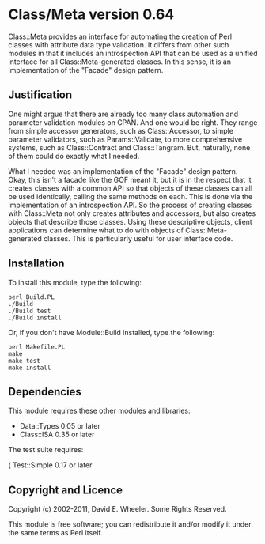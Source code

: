 Class/Meta version 0.64
=======================

Class::Meta provides an interface for automating the creation of Perl classes
with attribute data type validation. It differs from other such modules in
that it includes an introspection API that can be used as a unified interface
for all Class::Meta-generated classes. In this sense, it is an implementation
of the "Facade" design pattern.

Justification
-------------

One might argue that there are already too many class automation and parameter
validation modules on CPAN. And one would be right. They range from simple
accessor generators, such as Class::Accessor, to simple parameter validators,
such as Params::Validate, to more comprehensive systems, such as
Class::Contract and Class::Tangram. But, naturally, none of them could do
exactly what I needed.

What I needed was an implementation of the "Facade" design pattern. Okay, this
isn't a facade like the GOF meant it, but it is in the respect that it
creates classes with a common API so that objects of these classes can all be
used identically, calling the same methods on each. This is done via the
implementation of an introspection API. So the process of creating classes
with Class::Meta not only creates attributes and accessors, but also creates
objects that describe those classes. Using these descriptive objects, client
applications can determine what to do with objects of Class::Meta-generated
classes. This is particularly useful for user interface code.

Installation
------------

To install this module, type the following:

    perl Build.PL
    ./Build
    ./Build test
    ./Build install

Or, if you don't have Module::Build installed, type the following:

    perl Makefile.PL
    make
    make test
    make install

Dependencies
------------

This module requires these other modules and libraries:

* Data::Types 0.05 or later
* Class::ISA 0.35 or later

The test suite requires:

( Test::Simple 0.17 or later

Copyright and Licence
---------------------

Copyright (c) 2002-2011, David E. Wheeler. Some Rights Reserved.

This module is free software; you can redistribute it and/or modify it under
the same terms as Perl itself.
